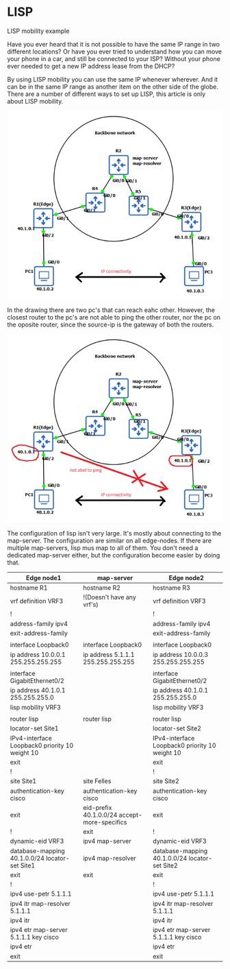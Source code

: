 # LISP
LISP mobility example

Have you ever heard that it is not possible to have the same IP range in two different locations?
Or have you ever tried to understand how you can move your phone in a car, and still be connected to your ISP? Without your phone ever needed to get a new IP address lease from the DHCP?

By using LISP mobility you can use the same IP whenever wherever. And it can be in the same IP range as another item on the other side of the globe.
There are a number of different ways to set up LISP, this article is only about LISP mobility.

![Lisp-example1](/lisp1.png)

In the drawing there are two pc's that can reach eahc other. However, the closest router to the pc's are not able to ping the other router, nor the pc on the oposite router, since the source-ip is the gateway of both the routers.

![Lisp-example2](/lisp2.png)

The configuration of lisp isn't very large. It's mostly about connecting to the map-server. The configuration are similar on all edge-nodes. If there are multiple map-servers, lisp mus map to all of them. You don't need a dedicated map-server either, but the configuration become easier by doing that.

Edge node1 | map-server | Edge node2
------------ | ------------- | -------------
hostname R1|hostname R2|hostname R3
vrf definition VRF3|!(Doesn't have any vrf's)|vrf definition VRF3
 !||!
 address-family ipv4|| address-family ipv4
 exit-address-family|| exit-address-family
||
interface Loopback0|interface Loopback0|interface Loopback0
 ip address 10.0.0.1 255.255.255.255|ip address 5.1.1.1 255.255.255.255| ip address 10.0.0.3 255.255.255.255
||
interface GigabitEthernet0/2||interface GigabitEthernet0/2
 ip address 40.1.0.1 255.255.255.0|| ip address 40.1.0.1 255.255.255.0
 lisp mobility VRF3|| lisp mobility VRF3
||
router lisp|router lisp|router lisp
 locator-set Site1||locator-set Site2
  IPv4-interface Loopback0 priority 10 weight 10|| IPv4-interface Loopback0 priority 10 weight 10
  exit| | exit
 !| |!
 site Site1|site Felles|site Site2
  authentication-key cisco|authentication-key cisco |  authentication-key cisco
  exit|eid-prefix 40.1.0.0/24 accept-more-specifics | exit
 !|exit |!
 dynamic-eid VRF3|ipv4 map-server| dynamic-eid VRF3
  database-mapping 40.1.0.0/24 locator-set Site1|ipv4 map-resolver| database-mapping 40.1.0.0/24 locator-set Site2
  exit|exit|exit
 !||!
 ipv4 use-petr 5.1.1.1||ipv4 use-petr 5.1.1.1
 ipv4 itr map-resolver 5.1.1.1||ipv4 itr map-resolver 5.1.1.1
 ipv4 itr||ipv4 itr
 ipv4 etr map-server 5.1.1.1 key cisco||ipv4 etr map-server 5.1.1.1 key cisco
 ipv4 etr||ipv4 etr
 exit||exit
